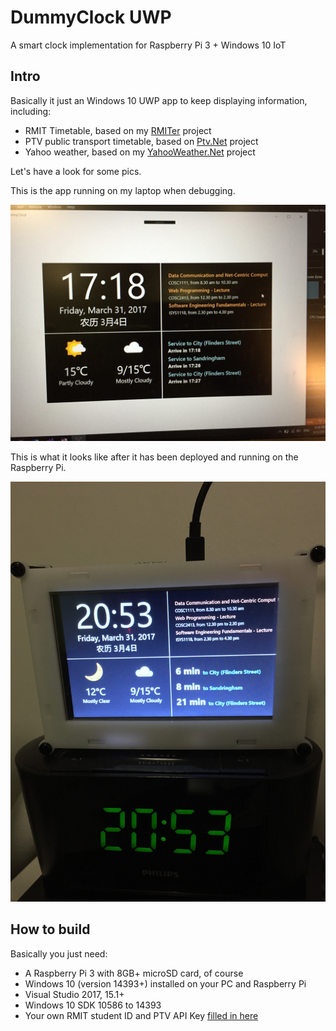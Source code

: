 # DummyClock UWP

A smart clock implementation for Raspberry Pi 3 + Windows 10 IoT

## Intro

Basically it just an Windows 10 UWP app to keep displaying information, including:

- RMIT Timetable, based on my [RMITer](https://github.com/huming2207/Rmiter) project
- PTV public transport timetable, based on [Ptv.Net](https://github.com/huming2207/Ptv.Net) project
- Yahoo weather, based on my [YahooWeather.Net](https://github.com/huming2207/YahooWeatherDotNet) project

Let's have a look for some pics.

This is the app running on my laptop when debugging.

![](https://raw.githubusercontent.com/huming2207/DummyClock/master/Pics/IMG_5459.jpg)

This is what it looks like after it has been deployed and running on the Raspberry Pi.

![](https://raw.githubusercontent.com/huming2207/DummyClock/master/Pics/IMG_5474.jpg)

## How to build

Basically you just need:

- A Raspberry Pi 3 with 8GB+ microSD card, of course
- Windows 10 (version 14393+) installed on your PC and Raspberry Pi
- Visual Studio 2017, 15.1+
- Windows 10 SDK 10586 to 14393
- Your own RMIT student ID and PTV API Key [filled in here](https://github.com/huming2207/DummyClock/blob/master/DummyClock/Settings.example.cs)
